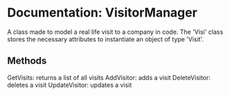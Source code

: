 ﻿# Documentation: VisitorManager
A class made to model a real life visit to a company in code. The 'Visi' class stores the necessary attributes to instantiate an object of type 'Visit'.

## Methods
GetVisits: returns a list of all visits
AddVisitor: adds a visit
DeleteVisitor: deletes a visit
UpdateVisitor: updates a visit
